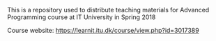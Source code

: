 This is a repository used to distribute teaching materials for Advanced Programming course at IT University in Spring 2018

Course website: https://learnit.itu.dk/course/view.php?id=3017389